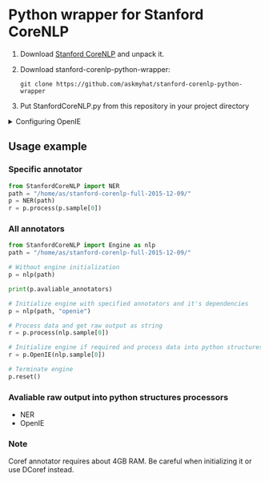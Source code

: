 # Python wrapper for Stanford CoreNLP

1. Download [Stanford CoreNLP](http://stanfordnlp.github.io/CoreNLP/) and unpack it.
2. Download stanford-corenlp-python-wrapper:

    `git clone https://github.com/askmyhat/stanford-corenlp-python-wrapper`

3. Put StanfordCoreNLP.py from this repository in your project directory

<details> 
  <summary>Configuring OpenIE</summary>
There isn't prompt string in OpenIE shell so we have to add it.
Execute this in CoreNLP root to get sources:

    mkdir src
    cd src
    jar -xf ../stanford-corenlp-3.6.0-sources.jar 
    cd ..
    
Edit file `./src/edu/stanford/nlp/naturalli/OpenIE.java`:

```diff
    724     if (filesToProcess.length == 0) {
    725       // Running from stdin; one document per line.
-   726       System.err.println("Processing from stdin. Enter one sentence per line.");
+   726       System.err.print("NLP> ");
    727       Scanner scanner = new Scanner(System.in);
    728       String line;
    729       try {
    730         line = scanner.nextLine();
    731       } catch (NoSuchElementException e) {
    732         System.err.println("No lines found on standard in");
    733         return;
    734       }
    735       while (line != null) {
    736         processDocument(pipeline, "stdin", line);
    737         try {
+   738           System.err.print("NLP> ");
    739           line = scanner.nextLine();
    740         } catch (NoSuchElementException e) {
    741           return;
    742         }
    743       }
```

Recompile CoreNLP

    ant
    cd classes
    jar -cfm ../stanford-corenlp-3.6.0.jar ../src/META-INF/MANIFEST.MF edu
    cd ..

</details>

## Usage example

### Specific annotator

```python
from StanfordCoreNLP import NER
path = "/home/as/stanford-corenlp-full-2015-12-09/"
p = NER(path)
r = p.process(p.sample[0])
```

### All annotators

```python
from StanfordCoreNLP import Engine as nlp
path = "/home/as/stanford-corenlp-full-2015-12-09/"

# Without engine initialization
p = nlp(path)

print(p.avaliable_annotators)

# Initialize engine with specified annotators and it's dependencies
p = nlp(path, "openie")

# Process data and get raw output as string
r = p.process(nlp.sample[0])

# Initialize engine if required and process data into python structures
r = p.OpenIE(nlp.sample[0])

# Terminate engine
p.reset()
```

### Avaliable raw output into python structures processors
* NER
* OpenIE

### Note
Coref annotator requires about 4GB RAM. Be careful when initializing it or use DCoref instead.

